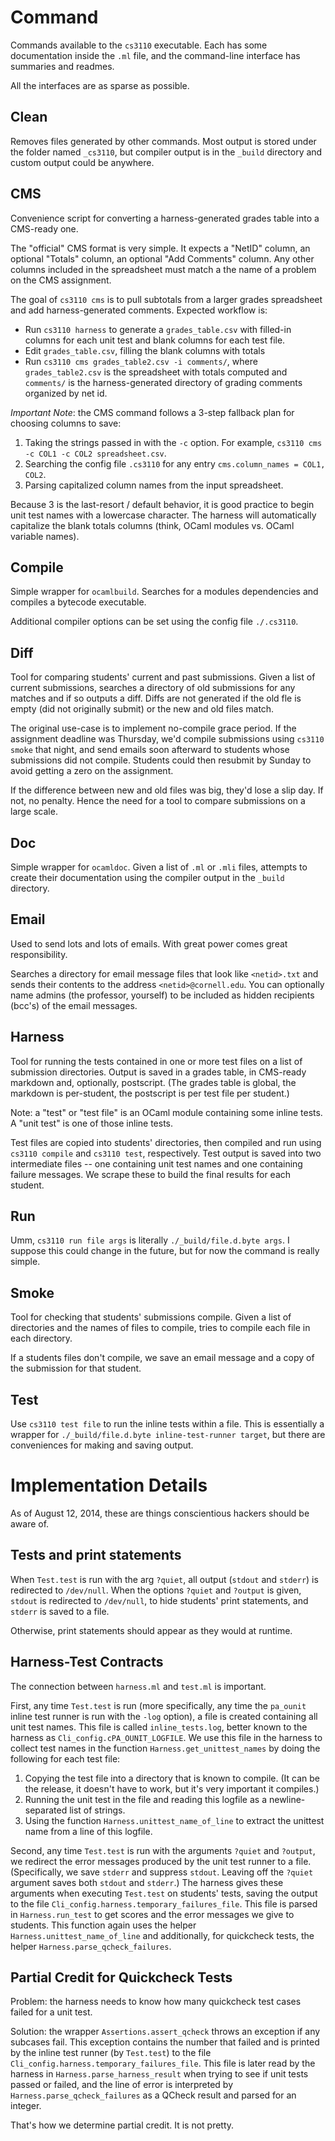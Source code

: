 Command
=======

Commands available to the `cs3110` executable.
Each has some documentation inside the `.ml` file, and the command-line interface has summaries and readmes.

All the interfaces are as sparse as possible.

Clean
-----
Removes files generated by other commands.
Most output is stored under the folder named `_cs3110`, but compiler output is in the `_build` directory and custom output could be anywhere.

CMS
---
Convenience script for converting a harness-generated grades table into a CMS-ready one.

The "official" CMS format is very simple.
It expects a "NetID" column, an optional "Totals" column, an optional "Add Comments" column.
Any other columns included in the spreadsheet must match a the name of a problem on the CMS assignment.

The goal of `cs3110 cms` is to pull subtotals from a larger grades spreadsheet and add harness-generated comments.
Expected workflow is:
- Run `cs3110 harness` to generate a `grades_table.csv` with filled-in columns for each unit test and blank columns for each test file.
- Edit `grades_table.csv`, filling the blank columns with totals
- Run `cs3110 cms grades_table2.csv -i comments/`, where `grades_table2.csv` is the spreadsheet with totals computed and `comments/` is the harness-generated directory of grading comments organized by net id.

_Important Note_: the CMS command follows a 3-step fallback plan for choosing columns to save:
1. Taking the strings passed in with the `-c` option. For example, `cs3110 cms -c COL1 -c COL2 spreadsheet.csv`.
2. Searching the config file `.cs3110` for any entry `cms.column_names = COL1, COL2`.
3. Parsing capitalized column names from the input spreadsheet.

Because 3 is the last-resort / default behavior, it is good practice to begin unit test names with a lowercase character.
The harness will automatically capitalize the blank totals columns (think, OCaml modules vs. OCaml variable names).

Compile
-------
Simple wrapper for `ocamlbuild`.
Searches for a modules dependencies and compiles a bytecode executable.

Additional compiler options can be set using the config file `./.cs3110`.

Diff
----
Tool for comparing students' current and past submissions.
Given a list of current submissions, searches a directory of old submissions for any matches and if so outputs a diff.
Diffs are not generated if the old fle is empty (did not originally submit) or the new and old files match.

The original use-case is to implement no-compile grace period.
If the assignment deadline was Thursday, we'd compile submissions using `cs3110 smoke` that night, and send emails soon afterward to students whose submissions did not compile.
Students could then resubmit by Sunday to avoid getting a zero on the assignment.

If the difference between new and old files was big, they'd lose a slip day.
If not, no penalty.
Hence the need for a tool to compare submissions on a large scale.

Doc
---
Simple wrapper for `ocamldoc`.
Given a list of `.ml` or `.mli` files, attempts to create their documentation using the compiler output in the `_build` directory.

Email
-----
Used to send lots and lots of emails.
With great power comes great responsibility.

Searches a directory for email message files that look like `<netid>.txt` and sends their contents to the address `<netid>@cornell.edu`.
You can optionally name admins (the professor, yourself) to be included as hidden recipients (bcc's) of the email messages.

Harness
-------
Tool for running the tests contained in one or more test files on a list of submission directories.
Output is saved in a grades table, in CMS-ready markdown and, optionally, postscript.
(The grades table is global, the markdown is per-student, the postscript is per test file per student.)

Note: a "test" or "test file" is an OCaml module containing some inline tests.
A "unit test" is one of those inline tests.

Test files are copied into students' directories, then compiled and run using `cs3110 compile` and `cs3110 test`, respectively.
Test output is saved into two intermediate files -- one containing unit test names and one containing failure messages.
We scrape these to build the final results for each student.

Run
---
Umm, `cs3110 run file args` is literally `./_build/file.d.byte args`.
I suppose this could change in the future, but for now the command is really simple.

Smoke
-----
Tool for checking that students' submissions compile.
Given a list of directories and the names of files to compile, tries to compile each file in each directory.

If a students files don't compile, we save an email message and a copy of the submission for that student.

Test
----
Use `cs3110 test file` to run the inline tests within a file.
This is essentially a wrapper for `./_build/file.d.byte inline-test-runner target`, but there are conveniences for making and saving output.

Implementation Details
======================
As of August 12, 2014, these are things conscientious hackers should be aware of.

Tests and print statements
--------------------------

When `Test.test` is run with the arg `?quiet`, all output (`stdout` and `stderr`) is redirected to `/dev/null`.
When the options `?quiet` and `?output` is given, `stdout` is redirected to `/dev/null`, to hide students' print statements, and `stderr` is saved to a file.

Otherwise, print statements should appear as they would at runtime.

Harness-Test Contracts
----------------------
The connection between `harness.ml` and `test.ml` is important.

First, any time `Test.test` is run (more specifically, any time the `pa_ounit` inline test runner is run with the `-log` option), a file is created containing all unit test names.
This file is called `inline_tests.log`, better known to the harness as `Cli_config.cPA_OUNIT_LOGFILE`.
We use this file in the harness to collect test names in the function `Harness.get_unittest_names` by doing the following for each test file:

1. Copying the test file into a directory that is known to compile. (It can be the release, it doesn't have to work, but it's very important it compiles.)
2. Running the unit test in the file and reading this logfile as a newline-separated list of strings.
3. Using the function `Harness.unittest_name_of_line` to extract the unittest name from a line of this logfile.

Second, any time `Test.test` is run with the arguments `?quiet` and `?output`, we redirect the error messages produced by the unit test runner to a file.
(Specifically, we save `stderr` and suppress `stdout`. Leaving off the `?quiet` argument saves both `stdout` and `stderr`.)
The harness gives these arguments when executing `Test.test` on students' tests, saving the output to the file `Cli_config.harness.temporary_failures_file`.
This file is parsed in `Harness.run_test` to get scores and the error messages we give to students.
This function again uses the helper `Harness.unittest_name_of_line` and additionally, for quickcheck tests, the helper `Harness.parse_qcheck_failures`.

Partial Credit for Quickcheck Tests
-----------------------------------

Problem: the harness needs to know how many quickcheck test cases failed for a unit test.

Solution: the wrapper `Assertions.assert_qcheck` throws an exception if any subcases fail.
This exception contains the number that failed and is printed by the inline test runner (by `Test.test`) to the file `Cli_config.harness.temporary_failures_file`.
This file is later read by the harness in `Harness.parse_harness_result` when trying to see if unit tests passed or failed, and the line of error is interpreted by `Harness.parse_qcheck_failures` as a QCheck result and parsed for an integer.

That's how we determine partial credit.
It is not pretty.
